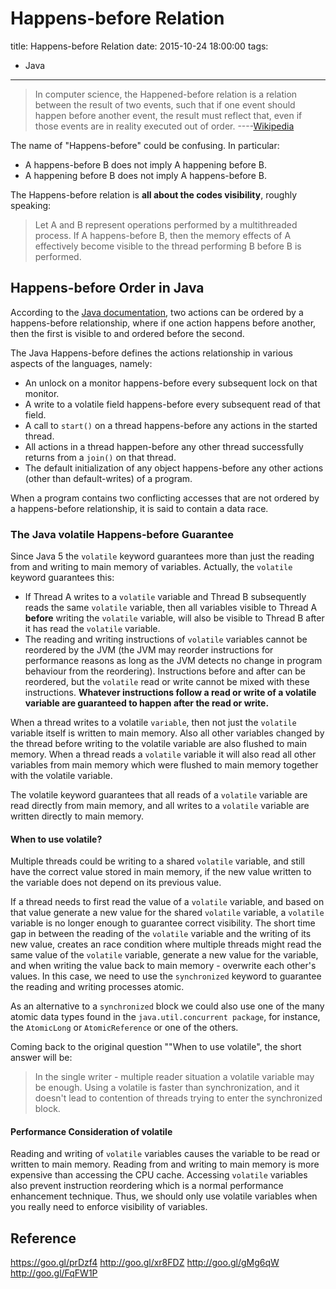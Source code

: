 # Happens-before Relation
title: Happens-before Relation
date: 2015-10-24 18:00:00
tags:
- Java

---

> In computer science, the Happened-before relation is a relation between the result of two events, such that if one event should happen before another event, the result must reflect that, even if those events are in reality executed out of order. ----[Wikipedia](https://en.wikipedia.org/wiki/Happened-before)

<!--more-->
The name of "Happens-before" could be confusing.  In particular:
- A happens-before B does not imply A happening before B.
- A happening before B does not imply A happens-before B.


The Happens-before relation is **all about the codes visibility**, roughly speaking:
> Let A and B represent operations performed by a multithreaded process. If A happens-before B, then the memory effects of A effectively become visible to the thread performing B before B is performed.

## Happens-before Order in Java

According to the [Java documentation](https://docs.oracle.com/javase/specs/jls/se7/html/jls-17.html#jls-17.4.5), two actions can be ordered by a happens-before relationship, where if one action happens before another, then the first is visible to and ordered before the second.

The Java Happens-before defines the actions relationship in various aspects of the languages, namely:

- An unlock on a monitor happens-before every subsequent lock on that monitor.
- A write to a volatile field happens-before every subsequent read of that field.
- A call to `start()` on a thread happens-before any actions in the started thread.
- All actions in a thread happen-before any other thread successfully returns from a `join()` on that thread.
- The default initialization of any object happens-before any other actions (other than default-writes) of a program.

When a program contains two conflicting accesses that are not ordered by a happens-before relationship, it is said to contain a data race.

### The Java volatile Happens-before Guarantee

Since Java 5 the `volatile` keyword guarantees more than just the reading from and writing to main memory of variables. Actually, the `volatile` keyword guarantees this:

- If Thread A writes to a `volatile` variable and Thread B subsequently reads the same `volatile` variable, then all variables visible to Thread A **before** writing the `volatile` variable, will also be visible to Thread B after it has read the `volatile` variable.
- The reading and writing instructions of `volatile` variables cannot be reordered by the JVM (the JVM may reorder instructions for performance reasons as long as the JVM detects no change in program behaviour from the reordering). Instructions before and after can be reordered, but the `volatile` read or write cannot be mixed with these instructions. **Whatever instructions follow a read or write of a volatile variable are guaranteed to happen after the read or write.**

When a thread writes to a volatile `variable`, then not just the `volatile` variable itself is written to main memory. Also all other variables changed by the thread before writing to the volatile variable are also flushed to main memory. When a thread reads a `volatile` variable it will also read all other variables from main memory which were flushed to main memory together with the volatile variable.

The volatile keyword guarantees that all reads of a `volatile` variable are read directly from main memory, and all writes to a `volatile` variable are written directly to main memory.

#### When to use volatile?
Multiple threads could be writing to a shared `volatile` variable, and still have the correct value stored in main memory, if the new value written to the variable does not depend on its previous value.

If a thread needs to first read the value of a `volatile` variable, and based on that value generate a new value for the shared `volatile` variable, a `volatile` variable is no longer enough to guarantee correct visibility. The short time gap in between the reading of the `volatile` variable and the writing of its new value, creates an race condition where multiple threads might read the same value of the `volatile` variable, generate a new value for the variable, and when writing the value back to main memory - overwrite each other's values. In this case, we need to use the `synchronized` keyword to guarantee the reading and writing processes atomic.

As an alternative to a `synchronized` block we could also use one of the many atomic data types found in the `java.util.concurrent package`,  for instance, the `AtomicLong` or `AtomicReference` or one of the others.

Coming back to the original question ""When to use volatile", the short answer will be:
>In the single writer - multiple reader situation a volatile variable may be enough. Using a volatile is faster than synchronization, and it doesn't lead to contention of threads trying to enter the synchronized block.

#### Performance Consideration of volatile
Reading and writing of `volatile` variables causes the variable to be read or written to main memory. Reading from and writing to main memory is more expensive than accessing the CPU cache. Accessing `volatile` variables also prevent instruction reordering which is a normal performance enhancement technique. Thus, we should only use volatile variables when you really need to enforce visibility of variables.

## Reference
https://goo.gl/prDzf4
http://goo.gl/xr8FDZ
http://goo.gl/gMg6qW
http://goo.gl/FqFW1P